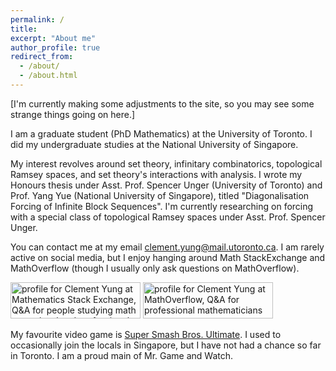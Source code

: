 ```yaml
---
permalink: /
title: 
excerpt: "About me"
author_profile: true
redirect_from: 
  - /about/
  - /about.html
---
```


[I'm currently making some adjustments to the site, so you may see some strange things going on here.]

I am a graduate student (PhD Mathematics) at the University of Toronto. I did my undergraduate studies at the National University of Singapore.

My interest revolves around set theory, infinitary combinatorics, topological Ramsey spaces, and set theory's interactions with analysis. I wrote my Honours thesis under Asst. Prof. Spencer Unger (University of Toronto) and Prof. Yang Yue (National University of Singapore), titled "Diagonalisation Forcing of Infinite Block Sequences". I'm currently researching on forcing with a special class of topological Ramsey spaces under Asst. Prof. Spencer Unger.

You can contact me at my email [clement.yung@mail.utoronto.ca](mailto:clement.yung@mail.utoronto.ca). I am rarely active on social media, but I enjoy hanging around Math StackExchange and MathOverflow (though I usually only ask questions on MathOverflow). 

<a href="https://math.stackexchange.com/users/620517/clement-yung"><img src="https://math.stackexchange.com/users/flair/620517.png" width="208" height="58" alt="profile for Clement Yung at Mathematics Stack Exchange, Q&amp;A for people studying math at any level and professionals in related fields" title="profile for Clement Yung at Mathematics Stack Exchange, Q&amp;A for people studying math at any level and professionals in related fields"></a>
<a href="https://mathoverflow.net/users/146831/clement-yung"><img src="https://mathoverflow.net/users/flair/146831.png" width="208" height="58" alt="profile for Clement Yung at MathOverflow, Q&amp;A for professional mathematicians" title="profile for Clement Yung at MathOverflow, Q&amp;A for professional mathematicians"></a>

My favourite video game is [Super Smash Bros. Ultimate](https://en.wikipedia.org/wiki/Super_Smash_Bros._Ultimate). I used to occasionally join the locals in Singapore, but I have not had a chance so far in Toronto. I am a proud main of Mr. Game and Watch.



